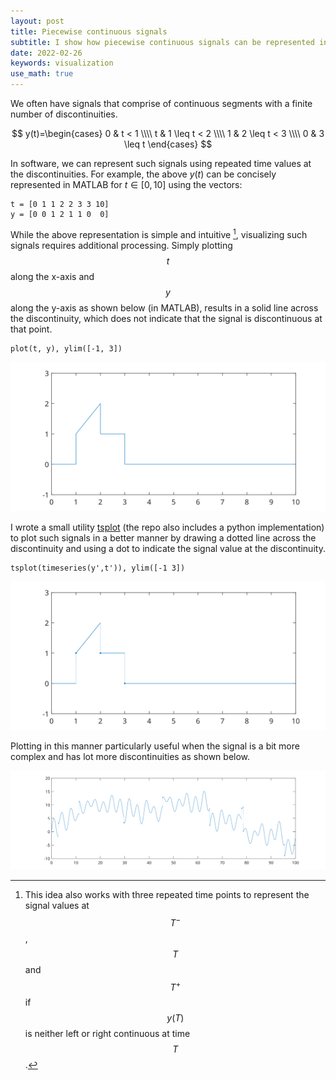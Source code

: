 ```yaml
---
layout: post
title: Piecewise continuous signals
subtitle: I show how piecewise continuous signals can be represented in software and how to visualize them.
date: 2022-02-26
keywords: visualization
use_math: true
---
```


We often have signals that comprise of continuous segments with a finite number of discontinuities.

$$
y(t)=\begin{cases}
0 & t < 1 \\\\
t & 1 \leq t < 2 \\\\
1 & 2 \leq t < 3 \\\\
0 & 3 \leq t
\end{cases}
$$

In software, we can represent such signals using repeated time values at the discontinuities. For example, the above $y(t)$ can be concisely represented in MATLAB for $t\in[0,10]$ using the vectors:
```
t = [0 1 1 2 2 3 3 10]
y = [0 0 1 2 1 1 0  0]
```
While the above representation is simple and intuitive [^1], visualizing such signals requires additional processing. Simply plotting $$t$$ along the x-axis and $$y$$ along the y-axis as shown below (in MATLAB), results in a solid line across the discontinuity, which does not indicate that the signal is discontinuous at that point.
```
plot(t, y), ylim([-1, 3])
```

<p align="center">
  <img src="/images/tsplot_img1.svg">
</p>

I wrote a small utility [tsplot](https://github.com/muraliyeddanapudi/tsplot) (the repo also includes a python implementation) to plot such signals in a better manner by drawing a dotted line across the discontinuity and using a dot to indicate the signal value at the discontinuity.
```
tsplot(timeseries(y',t')), ylim([-1 3])
```
<p align="center">
  <img src="/images/tsplot_img2.svg">
</p>

Plotting in this manner particularly useful when the signal is a bit more complex and has lot more discontinuities as shown below.
<p align="center">
  <img src="/images/tsplot_img3.svg">
</p>

[^1]: This idea also works with three repeated time points to represent the signal values at $$T^-$$, $$T$$ and $$T^+$$ if $$y(T)$$ is neither left or right continuous at time $$T$$.
